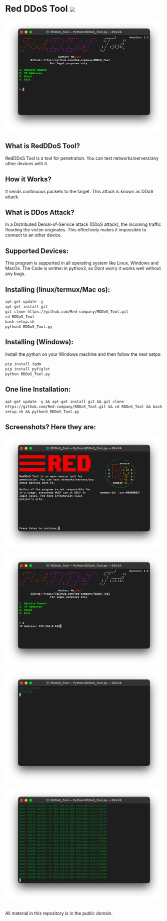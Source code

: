 # Red DDoS Tool ![](https://img.shields.io/apm/l/vim-mode)

![plot](./Screenshots/RDDoS_main.png)

## What is RedDDoS Tool?
 RedDDoS Tool is a tool for penetration. You can test networks/servers/any other devices with it.

## How it Works? 
 It sends continuous packets to the target. This attack is known as DDoS attack.

## What is DDos Attack?
  <p>In a Distributed Denial-of-Service attack (DDoS attack), the incoming traffic flooding the victim originates. This effectively makes it impossible to connect to an other device.</p>

## Supported Devices:
 This program is supported in all operating system like Linux, Windows and MacOs. The Code is written in python3, so Dont worry it works well without any bugs.

## Installing (linux/termux/Mac os):
```
apt-get update -y
apt-get install git
git clone https://github.com/Red-company/RDDoS_Tool.git
cd RDDoS_Tool
bash setup.sh
python3 RDDoS_Tool.py

```

## Installing (Windows):
Install the python on your Windows machine and then follow the next setps:
```
pip install tqdm
pip install pyfiglet
python RDDoS_Tool.py
```

## One line Installation:
```
apt-get update -y && apt-get install git && git clone https://github.com/Red-company/RDDoS_Tool.git && cd RDDoS_Tool && bash setup.sh && python3 RDDoS_Tool.py
```

## Screenshots? Here they are:

![plot](./Screenshots/RDDoS_about.png)

![plot](./Screenshots/RDDoS_ip.png)

![plot](./Screenshots/RDDoS_preparing.png)

![plot](./Screenshots/RDDoS_process.png)

##
All material in this repository is in the public domain.
